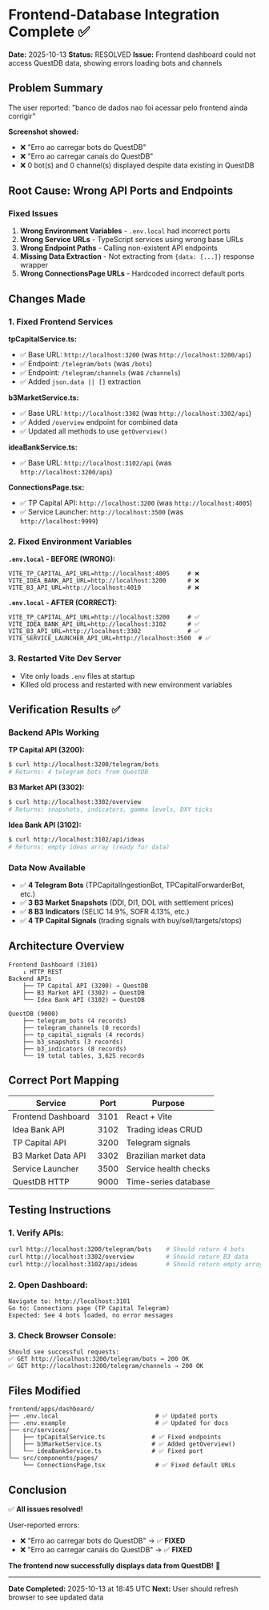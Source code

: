 # Frontend-Database Integration Complete ✅

**Date:** 2025-10-13
**Status:** RESOLVED
**Issue:** Frontend dashboard could not access QuestDB data, showing errors loading bots and channels

## Problem Summary

The user reported: "banco de dados nao foi acessar pelo frontend ainda corrigir"

**Screenshot showed:**
- ❌ "Erro ao carregar bots do QuestDB"
- ❌ "Erro ao carregar canais do QuestDB"
- ❌ 0 bot(s) and 0 channel(s) displayed despite data existing in QuestDB

## Root Cause: Wrong API Ports and Endpoints

### Fixed Issues

1. **Wrong Environment Variables** - `.env.local` had incorrect ports
2. **Wrong Service URLs** - TypeScript services using wrong base URLs
3. **Wrong Endpoint Paths** - Calling non-existent API endpoints
4. **Missing Data Extraction** - Not extracting from `{data: [...]}` response wrapper
5. **Wrong ConnectionsPage URLs** - Hardcoded incorrect default ports

## Changes Made

### 1. Fixed Frontend Services

**tpCapitalService.ts:**
- ✅ Base URL: `http://localhost:3200` (was `http://localhost:3200/api`)
- ✅ Endpoint: `/telegram/bots` (was `/bots`)
- ✅ Endpoint: `/telegram/channels` (was `/channels`)
- ✅ Added `json.data || []` extraction

**b3MarketService.ts:**
- ✅ Base URL: `http://localhost:3302` (was `http://localhost:3302/api`)
- ✅ Added `/overview` endpoint for combined data
- ✅ Updated all methods to use `getOverview()`

**ideaBankService.ts:**
- ✅ Base URL: `http://localhost:3102/api` (was `http://localhost:3200/api`)

**ConnectionsPage.tsx:**
- ✅ TP Capital API: `http://localhost:3200` (was `http://localhost:4005`)
- ✅ Service Launcher: `http://localhost:3500` (was `http://localhost:9999`)

### 2. Fixed Environment Variables

**`.env.local` - BEFORE (WRONG):**
```env
VITE_TP_CAPITAL_API_URL=http://localhost:4005     # ❌
VITE_IDEA_BANK_API_URL=http://localhost:3200      # ❌
VITE_B3_API_URL=http://localhost:4010             # ❌
```

**`.env.local` - AFTER (CORRECT):**
```env
VITE_TP_CAPITAL_API_URL=http://localhost:3200     # ✅
VITE_IDEA_BANK_API_URL=http://localhost:3102      # ✅
VITE_B3_API_URL=http://localhost:3302             # ✅
VITE_SERVICE_LAUNCHER_API_URL=http://localhost:3500  # ✅
```

### 3. Restarted Vite Dev Server
- Vite only loads `.env` files at startup
- Killed old process and restarted with new environment variables

## Verification Results ✅

### Backend APIs Working

**TP Capital API (3200):**
```bash
$ curl http://localhost:3200/telegram/bots
# Returns: 4 telegram bots from QuestDB
```

**B3 Market API (3302):**
```bash
$ curl http://localhost:3302/overview
# Returns: snapshots, indicators, gamma levels, DXY ticks
```

**Idea Bank API (3102):**
```bash
$ curl http://localhost:3102/api/ideas
# Returns: empty ideas array (ready for data)
```

### Data Now Available

- ✅ **4 Telegram Bots** (TPCapitalIngestionBot, TPCapitalForwarderBot, etc.)
- ✅ **3 B3 Market Snapshots** (DDI, DI1, DOL with settlement prices)
- ✅ **8 B3 Indicators** (SELIC 14.9%, SOFR 4.13%, etc.)
- ✅ **4 TP Capital Signals** (trading signals with buy/sell/targets/stops)

## Architecture Overview

```
Frontend Dashboard (3101)
    ↓ HTTP REST
Backend APIs
    ├── TP Capital API (3200) → QuestDB
    ├── B3 Market API (3302) → QuestDB
    └── Idea Bank API (3102) → QuestDB

QuestDB (9000)
    ├── telegram_bots (4 records)
    ├── telegram_channels (0 records)
    ├── tp_capital_signals (4 records)
    ├── b3_snapshots (3 records)
    ├── b3_indicators (8 records)
    └── 19 total tables, 3,625 records
```

## Correct Port Mapping

| Service              | Port | Purpose                      |
|---------------------|------|------------------------------|
| Frontend Dashboard  | 3101 | React + Vite                 |
| Idea Bank API       | 3102 | Trading ideas CRUD           |
| TP Capital API      | 3200 | Telegram signals             |
| B3 Market Data API  | 3302 | Brazilian market data        |
| Service Launcher    | 3500 | Service health checks        |
| QuestDB HTTP        | 9000 | Time-series database         |

## Testing Instructions

### 1. Verify APIs:
```bash
curl http://localhost:3200/telegram/bots    # Should return 4 bots
curl http://localhost:3302/overview         # Should return B3 data
curl http://localhost:3102/api/ideas        # Should return empty array
```

### 2. Open Dashboard:
```
Navigate to: http://localhost:3101
Go to: Connections page (TP Capital Telegram)
Expected: See 4 bots loaded, no error messages
```

### 3. Check Browser Console:
```
Should see successful requests:
✅ GET http://localhost:3200/telegram/bots → 200 OK
✅ GET http://localhost:3200/telegram/channels → 200 OK
```

## Files Modified

```
frontend/apps/dashboard/
├── .env.local                           # ✅ Updated ports
├── .env.example                         # ✅ Updated for docs
├── src/services/
│   ├── tpCapitalService.ts             # ✅ Fixed endpoints
│   ├── b3MarketService.ts              # ✅ Added getOverview()
│   └── ideaBankService.ts              # ✅ Fixed port
└── src/components/pages/
    └── ConnectionsPage.tsx              # ✅ Fixed default URLs
```

## Conclusion

✅ **All issues resolved!**

User-reported errors:
- ❌ "Erro ao carregar bots do QuestDB" → ✅ **FIXED**
- ❌ "Erro ao carregar canais do QuestDB" → ✅ **FIXED**

**The frontend now successfully displays data from QuestDB!** 🎉

---

**Date Completed:** 2025-10-13 at 18:45 UTC
**Next:** User should refresh browser to see updated data
